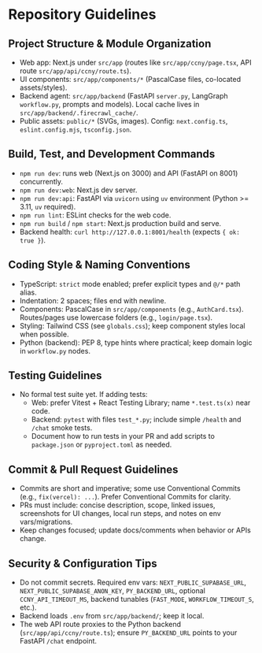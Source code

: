 # Repository Guidelines

## Project Structure & Module Organization
- Web app: Next.js under `src/app` (routes like `src/app/ccny/page.tsx`, API route `src/app/api/ccny/route.ts`).
- UI components: `src/app/components/*` (PascalCase files, co-located assets/styles).
- Backend agent: `src/app/backend` (FastAPI `server.py`, LangGraph `workflow.py`, prompts and models). Local cache lives in `src/app/backend/.firecrawl_cache/`.
- Public assets: `public/*` (SVGs, images). Config: `next.config.ts`, `eslint.config.mjs`, `tsconfig.json`.

## Build, Test, and Development Commands
- `npm run dev`: runs web (Next.js on 3000) and API (FastAPI on 8001) concurrently.
- `npm run dev:web`: Next.js dev server.
- `npm run dev:api`: FastAPI via `uvicorn` using `uv` environment (Python >= 3.11, `uv` required).
- `npm run lint`: ESLint checks for the web code.
- `npm run build` / `npm start`: Next.js production build and serve.
- Backend health: `curl http://127.0.0.1:8001/health` (expects `{ ok: true }`).

## Coding Style & Naming Conventions
- TypeScript: `strict` mode enabled; prefer explicit types and `@/*` path alias.
- Indentation: 2 spaces; files end with newline.
- Components: PascalCase in `src/app/components` (e.g., `AuthCard.tsx`). Routes/pages use lowercase folders (e.g., `login/page.tsx`).
- Styling: Tailwind CSS (see `globals.css`); keep component styles local when possible.
- Python (backend): PEP 8, type hints where practical; keep domain logic in `workflow.py` nodes.

## Testing Guidelines
- No formal test suite yet. If adding tests:
  - Web: prefer Vitest + React Testing Library; name `*.test.ts(x)` near code.
  - Backend: `pytest` with files `test_*.py`; include simple `/health` and `/chat` smoke tests.
  - Document how to run tests in your PR and add scripts to `package.json` or `pyproject.toml` as needed.

## Commit & Pull Request Guidelines
- Commits are short and imperative; some use Conventional Commits (e.g., `fix(vercel): ...`). Prefer Conventional Commits for clarity.
- PRs must include: concise description, scope, linked issues, screenshots for UI changes, local run steps, and notes on env vars/migrations.
- Keep changes focused; update docs/comments when behavior or APIs change.

## Security & Configuration Tips
- Do not commit secrets. Required env vars: `NEXT_PUBLIC_SUPABASE_URL`, `NEXT_PUBLIC_SUPABASE_ANON_KEY`, `PY_BACKEND_URL`, optional `CCNY_API_TIMEOUT_MS`, backend tunables (`FAST_MODE`, `WORKFLOW_TIMEOUT_S`, etc.).
- Backend loads `.env` from `src/app/backend/`; keep it local.
- The web API route proxies to the Python backend (`src/app/api/ccny/route.ts`); ensure `PY_BACKEND_URL` points to your FastAPI `/chat` endpoint.

